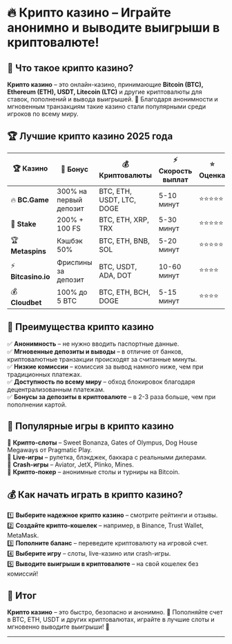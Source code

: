 # 🔥 Крипто казино – Играйте анонимно и выводите выигрыши в криптовалюте!  

## 🎰 Что такое **крипто казино**?  

**Крипто казино** – это онлайн-казино, принимающие **Bitcoin (BTC), Ethereum (ETH), USDT, Litecoin (LTC)** и другие криптовалюты для ставок, пополнений и вывода выигрышей. 🚀 Благодаря анонимности и мгновенным транзакциям такие казино стали популярными среди игроков по всему миру.  

## 🏆 Лучшие крипто казино 2025 года  

| 🏆 Казино        | 🎁 Бонус | 💰 Криптовалюты | ⚡ Скорость выплат | ⭐ Оценка |
|----------------|------------|------------------|-----------------|---------|
| 🔥 **BC.Game** | 300% на первый депозит | BTC, ETH, USDT, LTC, DOGE | 5-10 минут | ⭐⭐⭐⭐⭐ |
| 🎯 **Stake**    | 200% + 100 FS | BTC, ETH, XRP, TRX | 5-30 минут | ⭐⭐⭐⭐⭐ |
| 🏆 **Metaspins** | Кэшбэк 50% | BTC, ETH, BNB, SOL | 5-20 минут | ⭐⭐⭐⭐⭐ |
| ⚡ **Bitcasino.io** | Фриспины за депозит | BTC, USDT, ADA, DOT | 10-60 минут | ⭐⭐⭐⭐ |
| 💰 **Cloudbet** | 100% до 5 BTC | BTC, ETH, BCH, DOGE | 5-15 минут | ⭐⭐⭐⭐ |

## 🔑 Преимущества **крипто казино**  

✅ **Анонимность** – не нужно вводить паспортные данные.  
✅ **Мгновенные депозиты и выводы** – в отличие от банков, криптовалютные транзакции происходят за считанные минуты.  
✅ **Низкие комиссии** – комиссия за вывод намного ниже, чем при традиционных платежах.  
✅ **Доступность по всему миру** – обход блокировок благодаря децентрализованным платежам.  
✅ **Бонусы за депозиты в криптовалюте** – в 2-3 раза больше, чем при пополнении картой.  

## 🎡 Популярные игры в крипто казино  

🔹 **Крипто-слоты** – Sweet Bonanza, Gates of Olympus, Dog House Megaways от Pragmatic Play.  
🔹 **Live-игры** – рулетка, блэкджек, баккара с реальными дилерами.  
🔹 **Crash-игры** – Aviator, JetX, Plinko, Mines.  
🔹 **Крипто-покер** – анонимные столы и турниры на Bitcoin.  

## 💰 Как начать играть в крипто казино?  

1️⃣ **Выберите надежное крипто казино** – смотрите рейтинги и отзывы.  
2️⃣ **Создайте крипто-кошелек** – например, в Binance, Trust Wallet, MetaMask.  
3️⃣ **Пополните баланс** – переведите криптовалюту на игровой счет.  
4️⃣ **Выберите игру** – слоты, live-казино или crash-игры.  
5️⃣ **Выводите выигрыши в криптовалюте** – на свой кошелек без комиссий!  

## 🎯 Итог  

**Крипто казино** – это быстро, безопасно и анонимно. 🎰 Пополняйте счет в BTC, ETH, USDT и других криптовалютах, играйте в лучшие слоты и мгновенно выводите выигрыши! 🚀  

---


